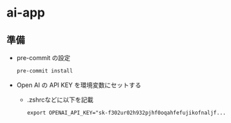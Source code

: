 # ai-app


## 準備

- pre-commit の設定
    ```sh
    pre-commit install
    ```

- Open AI の API KEY を環境変数にセットする
    - .zshrcなどに以下を記載
        ```txt
        export OPENAI_API_KEY="sk-f302ur02h932pjhf0oqahfefujikofnaljf..."
        ```